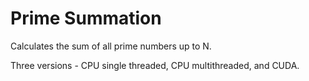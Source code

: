 # Prime Summation
Calculates the sum of all prime numbers up to N. 

Three versions - CPU single threaded, CPU multithreaded, and CUDA.
